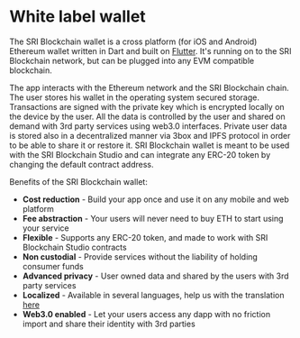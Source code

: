 # White label wallet

The SRI Blockchain wallet is a cross platform \(for iOS and Android\) Ethereum wallet written in Dart and built on [Flutter](http://https//flutter.dev/). It's running on to the SRI Blockchain network, but can be plugged into any EVM compatible blockchain.

The app interacts with the Ethereum network and the SRI Blockchain chain. The user stores his wallet in the operating system secured storage. Transactions are signed with the private key which is encrypted locally on the device by the user. All the data is controlled by the user and shared on demand with 3rd party services using web3.0 interfaces. Private user data is stored also in a decentralized manner via 3box and IPFS protocol in order to be able to share it or restore it. SRI Blockchain wallet is meant to be used with the SRI Blockchain Studio and can integrate any ERC-20 token by changing the default contract address.

Benefits of the SRI Blockchain wallet:

* **Cost reduction** - Build your app once and use it on any  mobile and web platform
* **Fee abstraction** - Your users will never need to buy ETH to start using your service
* **Flexible** - Supports any ERC-20 token, and made to work with SRI Blockchain Studio contracts 
* **Non custodial** - Provide services without the liability of holding consumer funds
* **Advanced privacy**  -  User owned data and shared by the users with 3rd party services
* **Localized** - Available in several languages, help us with the translation [here](https://lokalise.co/public/783082135d36f14996c804.53212944/)
* **Web3.0 enabled** - Let your users access any dapp with no friction import and share their identity with 3rd parties

